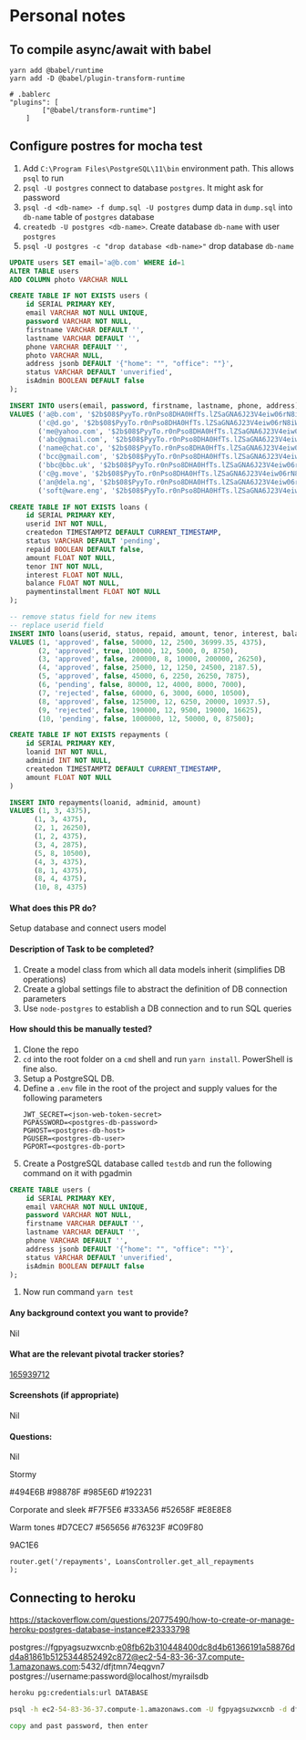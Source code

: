 # Personal notes

## To compile async/await with babel

```
yarn add @babel/runtime 
yarn add -D @babel/plugin-transform-runtime
```

```
# .bablerc
"plugins": [
        ["@babel/transform-runtime"]
    ]
```

## Configure postres for mocha test

1. Add `C:\Program Files\PostgreSQL\11\bin` environment path. This allows `psql` to run
1. `psql -U postgres` connect to database `postgres`. It might ask for password
1. `psql -d <db-name> -f dump.sql -U postgres` dump data in `dump.sql` into `db-name` table of `postgres` database
1. `createdb -U postgres <db-name>`. Create database `db-name` with user `postgres`
1. `psql -U postgres -c "drop database <db-name>"` drop database `db-name`


```sql
UPDATE users SET email='a@b.com' WHERE id=1
ALTER TABLE users
ADD COLUMN photo VARCHAR NULL

CREATE TABLE IF NOT EXISTS users (
	id SERIAL PRIMARY KEY,
	email VARCHAR NOT NULL UNIQUE,
    password VARCHAR NOT NULL,
    firstname VARCHAR DEFAULT '',
    lastname VARCHAR DEFAULT '',
    phone VARCHAR DEFAULT '',
    photo VARCHAR NULL,
    address jsonb DEFAULT '{"home": "", "office": ""}',
    status VARCHAR DEFAULT 'unverified',
    isAdmin BOOLEAN DEFAULT false
);

INSERT INTO users(email, password, firstname, lastname, phone, address)
VALUES ('a@b.com', '$2b$08$PyyTo.r0nPso8DHA0HfTs.lZSaGNA6J23V4eiw06rN8iWJin24f3O', 'first', 'men', '080121515', '{"home": "iyaba", "office": "ring road"}'),
       ('c@d.go', '$2b$08$PyyTo.r0nPso8DHA0HfTs.lZSaGNA6J23V4eiw06rN8iWJin24f3O', 'name', 'cat', '08151584151', '{"home": "london", "office": "NYC"}'),
       ('me@yahoo.com', '$2b$08$PyyTo.r0nPso8DHA0HfTs.lZSaGNA6J23V4eiw06rN8iWJin24f3O', 'tayo', 'dele', '08012345678', '{"home": "ijebu","office": "ijegun"}'),
       ('abc@gmail.com', '$2b$08$PyyTo.r0nPso8DHA0HfTs.lZSaGNA6J23V4eiw06rN8iWJin24f3O', 'what', 'is', '08012345678','{"home": "must","office": "not"}'),
       ('name@chat.co', '$2b$08$PyyTo.r0nPso8DHA0HfTs.lZSaGNA6J23V4eiw06rN8iWJin24f3O', 'niger', 'tornadoes', '08012345678', '{"home": "niger","office": "niger"}'),
       ('bcc@gmail.com', '$2b$08$PyyTo.r0nPso8DHA0HfTs.lZSaGNA6J23V4eiw06rN8iWJin24f3O', 'bcc', 'lions', '08012345678', '{"home": "gboko","office": "gboko"}'),
       ('bbc@bbc.uk', '$2b$08$PyyTo.r0nPso8DHA0HfTs.lZSaGNA6J23V4eiw06rN8iWJin24f3O', 'bbc', 'broadcast', '08012345678', '{"home": "london","office": "uk"}'),
       ('c@g.move', '$2b$08$PyyTo.r0nPso8DHA0HfTs.lZSaGNA6J23V4eiw06rN8iWJin24f3O', 'abc', 'def', '08012345678', '{"home": "shop","office": "home"}'),
       ('an@dela.ng', '$2b$08$PyyTo.r0nPso8DHA0HfTs.lZSaGNA6J23V4eiw06rN8iWJin24f3O', 'and', 'ela', '08012345678', '{"home": "ikorodu","office": "lagos"}'),
       ('soft@ware.eng', '$2b$08$PyyTo.r0nPso8DHA0HfTs.lZSaGNA6J23V4eiw06rN8iWJin24f3O', 'soft', 'eng', '08012345678', '{"home": "remote","office": "on-site"}');

CREATE TABLE IF NOT EXISTS loans (
	id SERIAL PRIMARY KEY,
	userid INT NOT NULL,
    createdon TIMESTAMPTZ DEFAULT CURRENT_TIMESTAMP,
    status VARCHAR DEFAULT 'pending',
    repaid BOOLEAN DEFAULT false,
    amount FLOAT NOT NULL,
    tenor INT NOT NULL,
    interest FLOAT NOT NULL,
    balance FLOAT NOT NULL,
    paymentinstallment FLOAT NOT NULL
);

-- remove status field for new items
-- replace userid field
INSERT INTO loans(userid, status, repaid, amount, tenor, interest, balance, paymentinstallment)
VALUES (1, 'approved', false, 50000, 12, 2500, 36999.35, 4375),
       (2, 'approved', true, 100000, 12, 5000, 0, 8750),
       (3, 'approved', false, 200000, 8, 10000, 200000, 26250),
       (4, 'approved', false, 25000, 12, 1250, 24500, 2187.5),
       (5, 'approved', false, 45000, 6, 2250, 26250, 7875),
       (6, 'pending', false, 80000, 12, 4000, 8000, 7000),
       (7, 'rejected', false, 60000, 6, 3000, 6000, 10500),
       (8, 'approved', false, 125000, 12, 6250, 20000, 10937.5),
       (9, 'rejected', false, 190000, 12, 9500, 19000, 16625),
       (10, 'pending', false, 1000000, 12, 50000, 0, 87500);

CREATE TABLE IF NOT EXISTS repayments (
    id SERIAL PRIMARY KEY,
    loanid INT NOT NULL,
    adminid INT NOT NULL,
    createdon TIMESTAMPTZ DEFAULT CURRENT_TIMESTAMP,
    amount FLOAT NOT NULL
)

INSERT INTO repayments(loanid, adminid, amount)
VALUES (1, 3, 4375),
      (1, 3, 4375),
      (2, 1, 26250),
      (1, 2, 4375),
      (3, 4, 2875),
      (5, 8, 10500),
      (4, 3, 4375),
      (8, 1, 4375),
      (8, 4, 4375),
      (10, 8, 4375)
```


#### What does this PR do?

Setup database and connect users model

#### Description of Task to be completed?

1. Create a model class from which all data models inherit (simplifies DB operations)
1. Create a global settings file to abstract the definition of DB connection parameters
1. Use `node-postgres` to establish a DB connection and to run SQL queries

#### How should this be manually tested?

1. Clone the repo
1. `cd` into the root folder on a `cmd` shell and run `yarn install`. PowerShell is fine also.
1. Setup a PostgreSQL DB.
1. Define a `.env` file in the root of the project and supply values for the following parameters
    ```.env
    JWT_SECRET=<json-web-token-secret>
    PGPASSWORD=<postgres-db-password>
    PGHOST=<postgres-db-host>
    PGUSER=<postgres-db-user>
    PGPORT=<postgres-db-port>
    ```
1. Create a PostgreSQL database called `testdb` and run the following command on it with pgadmin
```sql
CREATE TABLE users (
	id SERIAL PRIMARY KEY,
	email VARCHAR NOT NULL UNIQUE,
    password VARCHAR NOT NULL,
    firstname VARCHAR DEFAULT '',
    lastname VARCHAR DEFAULT '',
    phone VARCHAR DEFAULT '',
    address jsonb DEFAULT '{"home": "", "office": ""}',
    status VARCHAR DEFAULT 'unverified',
    isAdmin BOOLEAN DEFAULT false
);
```
1. Now run command `yarn test`

#### Any background context you want to provide?

Nil

#### What are the relevant pivotal tracker stories?

[165939712](https://www.pivotaltracker.com/story/show/165939712)

#### Screenshots (if appropriate)

Nil

#### Questions:

Nil


Stormy

#494E6B
#98878F
#985E6D
#192231

Corporate and sleek
#F7F5E6
#333A56
#52658F
#E8E8E8

Warm tones
#D7CEC7
#565656
#76323F
#C09F80

9AC1E6

```
router.get('/repayments', LoansController.get_all_repayments
);
```

## Connecting to heroku

<https://stackoverflow.com/questions/20775490/how-to-create-or-manage-heroku-postgres-database-instance#23333798>

postgres://fgpyagsuzwxcnb:e08fb62b310448400dc8d4b61366191a58876dd4a81861b5125344852492c872@ec2-54-83-36-37.compute-1.amazonaws.com:5432/dfjtmn74eqgvn7
postgres://username:password@localhost/myrailsdb

```cmd
heroku pg:credentials:url DATABASE

psql -h ec2-54-83-36-37.compute-1.amazonaws.com -U fgpyagsuzwxcnb -d dfjtmn74eqgvn7

copy and past password, then enter

```